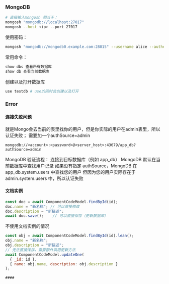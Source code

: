 


### MongoDB

```sh
# 直接输入mongosh 相当于：
mongosh "mongodb://localhost:27017"
mongosh --host <ip> --port 27017
```

使用密码：
```sh
mongosh "mongodb://mongodb0.example.com:28015" --username alice --authenticationDatabase admin
```

常用命令：
```sh
show dbs 查看所有数据库
show db 查看当前数据库
```

创建以及打开数据库
```sh
use testdb # use的同时会创建以及打开
```


### Error

#### 连接失败问题
就是Mongo会去当前的表里找你的用户，但是你实际的用户在admin表里，所以认证失败；
需要加一个authSource=admin
```
mongodb://<account>:<password>@<server_host>:43679/app_db?authSource=admin
```
MongoDB 验证流程：
连接到目标数据库（例如 app_db）
MongoDB 默认在当前数据库中查找用户记录
如果没有指定 authSource，MongoDB 在 app_db.system.users 中查找您的用户
但因为您的用户实际存在于 admin.system.users 中，所以认证失败

#### 文档实例
```js
const doc = await ComponentCodeModel.findById(id);
doc.name = "新名称"; // 可以直接修改
doc.description = "新描述";
await doc.save();    // 可以直接保存（更新数据库）
```
不使用文档实例的情况
```js
const obj = await ComponentCodeModel.findById(id).lean();
obj.name = "新名称";
obj.description = "新描述";
// 无法直接保存，需要额外调用更新方法
await ComponentCodeModel.updateOne(
  { _id: id }, 
  { name: obj.name, description: obj.description }
);

#### 

